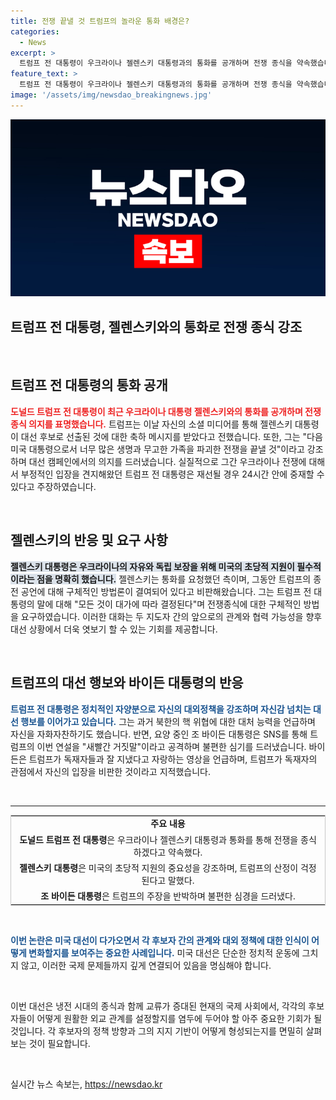 ```yaml
---
title: 전쟁 끝낼 것 트럼프의 놀라운 통화 배경은?
categories:
  - News
excerpt: >
  트럼프 전 대통령이 우크라이나 젤렌스키 대통령과의 통화를 공개하며 전쟁 종식을 약속했습니다. 바이든 대통령은 SNS를 통해 불편한 기색을 드러내며 트럼프의 주장을 반박했습니다. 정치적 긴장이 고조되는 가운데, 두 후보의 대립이 더욱 주목받고 있습니다.
feature_text: >
  트럼프 전 대통령이 우크라이나 젤렌스키 대통령과의 통화를 공개하며 전쟁 종식을 약속했습니다. 바이든 대통령은 SNS를 통해 불편한 기색을 드러내며 트럼프의 주장을 반박했습니다. 정치적 긴장이 고조되는 가운데, 두 후보의 대립이 더욱 주목받고 있습니다.
image: '/assets/img/newsdao_breakingnews.jpg'
---
```


<p><img src="/assets/img/newsdao_breakingnews.jpg" alt="cryptoinkorea 속보" /></p>

<h2 data-ke-size="size26">트럼프 전 대통령, 젤렌스키와의 통화로 전쟁 종식 강조</h2>

<p data-ke-size="size16">&nbsp;</p>

<h2 data-ke-size="size26">트럼프 전 대통령의 통화 공개</h2>

<p><b><span style="color: #ee2323;">도널드 트럼프 전 대통령이 최근 우크라이나 대통령 젤렌스키와의 통화를 공개하며 전쟁 종식 의지를 표명했습니다.</span></b> 트럼프는 이날 자신의 소셜 미디어를 통해 젤렌스키 대통령이 대선 후보로 선출된 것에 대한 축하 메시지를 받았다고 전했습니다. 또한, 그는 "다음 미국 대통령으로서 너무 많은 생명과 무고한 가족을 파괴한 전쟁을 끝낼 것"이라고 강조하며 대선 캠페인에서의 의지를 드러냈습니다. 실질적으로 그간 우크라이나 전쟁에 대해서 부정적인 입장을 견지해왔던 트럼프 전 대통령은 재선될 경우 24시간 안에 중재할 수 있다고 주장하였습니다. </p>

<p data-ke-size="size16">&nbsp;</p>

<h2 data-ke-size="size26">젤렌스키의 반응 및 요구 사항</h2>

<p><b><span style="background-color: #21538527;">젤렌스키 대통령은 우크라이나의 자유와 독립 보장을 위해 미국의 초당적 지원이 필수적이라는 점을 명확히 했습니다.</span></b> 젤렌스키는 통화를 요청했던 측이며, 그동안 트럼프의 종전 공언에 대해 구체적인 방법론이 결여되어 있다고 비판해왔습니다. 그는 트럼프 전 대통령의 말에 대해 "모든 것이 대가에 따라 결정된다"며 전쟁종식에 대한 구체적인 방법을 요구하였습니다. 이러한 대화는 두 지도자 간의 앞으로의 관계와 협력 가능성을 향후 대선 상황에서 더욱 엿보기 할 수 있는 기회를 제공합니다.</p>

<p data-ke-size="size16">&nbsp;</p>

<h2 data-ke-size="size26">트럼프의 대선 행보와 바이든 대통령의 반응</h2>

<p><b><span style="color: #1a5490;">트럼프 전 대통령은 정치적인 자양분으로 자신의 대외정책을 강조하며 자신감 넘치는 대선 행보를 이어가고 있습니다.</span></b> 그는 과거 북한의 핵 위협에 대한 대처 능력을 언급하며 자신을 자화자찬하기도 했습니다. 반면, 요양 중인 조 바이든 대통령은 SNS를 통해 트럼프의 이번 연설을 "새빨간 거짓말"이라고 공격하며 불편한 심기를 드러냈습니다. 바이든은 트럼프가 독재자들과 잘 지냈다고 자랑하는 영상을 언급하며, 트럼프가 독재자의 관점에서 자신의 입장을 비판한 것이라고 지적했습니다.</p>

<p data-ke-size="size16">&nbsp;</p>

<hr style="color: #c7c7c7; height: 1px;">

<table style="width: 100%; border: 1px solid #c7c7c7;">
    <tr>
        <td style="text-align: center; height: 17px;"><b>주요 내용</b></td>
    </tr>
    <tr>
        <td style="text-align: center; height: 17px;"><b>도널드 트럼프 전 대통령</b>은 우크라이나 젤렌스키 대통령과 통화를 통해 전쟁을 종식하겠다고 약속했다.</td>
    </tr>
    <tr>
        <td style="text-align: center; height: 17px;"><b>젤렌스키 대통령</b>은 미국의 초당적 지원의 중요성을 강조하며, 트럼프의 산정이 걱정된다고 말했다.</td>
    </tr>
    <tr>
        <td style="text-align: center; height: 17px;"><b>조 바이든 대통령</b>은 트럼프의 주장을 반박하며 불편한 심경을 드러냈다.</td>
    </tr>
</table>

<p data-ke-size="size16">&nbsp;</p>

<p><b><span style="color: #1a5490;">이번 논란은 미국 대선이 다가오면서 각 후보자 간의 관계와 대외 정책에 대한 인식이 어떻게 변화할지를 보여주는 중요한 사례입니다.</span></b> 미국 대선은 단순한 정치적 운동에 그치지 않고, 이러한 국제 문제들까지 깊게 연결되어 있음을 명심해야 합니다. </p>

<p data-ke-size="size16">&nbsp;</p>

<p>이번 대선은 냉전 시대의 종식과 함께 교류가 증대된 현재의 국제 사회에서, 각각의 후보자들이 어떻게 원활한 외교 관계를 설정할지를 염두에 두어야 할 아주 중요한 기회가 될 것입니다. 각 후보자의 정책 방향과 그의 지지 기반이 어떻게 형성되는지를 면밀히 살펴보는 것이 필요합니다. </p>

<p data-ke-size="size16">&nbsp;</p>
실시간 뉴스 속보는, <a href="https://newsdao.kr" rel="dofollow">https://newsdao.kr</a>


